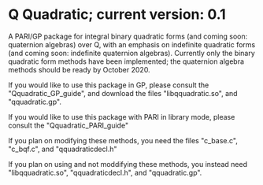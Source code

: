 # Q Quadratic; current version: 0.1
A PARI/GP package for integral binary quadratic forms (and coming soon: quaternion algebras) over Q, with an emphasis on indefinite quadratic forms (and coming soon: indefinite quaternion algebras).
Currently only the binary quadratic form methods have been implemented; the quaternion algebra methods should be ready by October 2020.

If you would like to use this package in GP, please consult the "Qquadratic_GP_guide", and download the files "libqquadratic.so", and "qquadratic.gp".

If you would like to use this package with PARI in library mode, please consult the "Qquadratic_PARI_guide"

If you plan on modifying these methods, you need the files "c_base.c", "c_bqf.c", and "qquadraticdecl.h"

If you plan on using and not moddifying these methods, you instead need "libqquadratic.so", "qquadraticdecl.h", and "qquadratic.gp".
